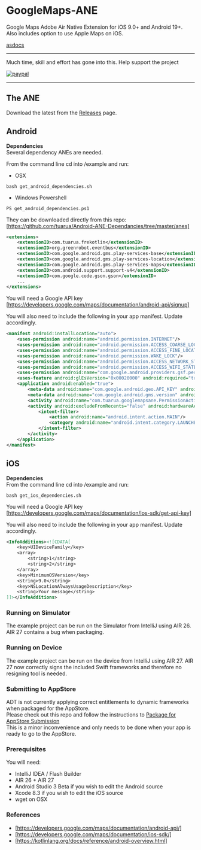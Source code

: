 # GoogleMaps-ANE

Google Maps Adobe Air Native Extension for iOS 9.0+ and Android 19+. Also includes option to use Apple Maps on iOS.   

[asdocs](https://tuarua.github.io/asdocs/googlemapsane/)   

-------------

Much time, skill and effort has gone into this. Help support the project

[![paypal](https://www.paypalobjects.com/en_US/i/btn/btn_donateCC_LG.gif)](https://www.paypal.com/cgi-bin/webscr?cmd=_s-xclick&hosted_button_id=5UR2T52J633RC)

-------------
 
## The ANE
 
Download the latest from the [Releases](https://github.com/tuarua/Google-Maps-ANE/releases) page.

 
## Android
 
**Dependencies**  
Several dependency ANEs are needed.

From the command line cd into /example and run:
 - OSX
````shell
bash get_android_dependencies.sh
`````
 - Windows Powershell
````shell
PS get_android_dependencies.ps1
`````

They can be downloaded directly from this repo:  
[https://github.com/tuarua/Android-ANE-Dependancies/tree/master/anes]
 
````xml
<extensions>
    <extensionID>com.tuarua.frekotlin</extensionID>
    <extensionID>org.greenrobot.eventbus</extensionID>
    <extensionID>com.google.android.gms.play-services-base</extensionID>
    <extensionID>com.google.android.gms.play-services-location</extensionID>
    <extensionID>com.google.android.gms.play-services-maps</extensionID>
    <extensionID>com.android.support.support-v4</extensionID>
    <extensionID>com.google.code.gson.gson</extensionID>
    ...
</extensions>
`````

You will need a Google API key   
[https://developers.google.com/maps/documentation/android-api/signup]

You will also need to include the following in your app manifest. Update accordingly.

````xml
<manifest android:installLocation="auto">
    <uses-permission android:name="android.permission.INTERNET"/>
    <uses-permission android:name="android.permission.ACCESS_COARSE_LOCATION"/>
    <uses-permission android:name="android.permission.ACCESS_FINE_LOCATION"/>
    <uses-permission android:name="android.permission.WAKE_LOCK"/>
    <uses-permission android:name="android.permission.ACCESS_NETWORK_STATE"/>
    <uses-permission android:name="android.permission.ACCESS_WIFI_STATE"/>
    <uses-permission android:name="com.google.android.providers.gsf.permission.READ_GSERVICES"/>
    <uses-feature android:glEsVersion="0x00020000" android:required="true"/>
    <application android:enabled="true">
        <meta-data android:name="com.google.android.geo.API_KEY" android:value="[Your API_KEY]"/>
        <meta-data android:name="com.google.android.gms.version" android:value="@integer/google_play_services_version" />
        <activity android:name="com.tuarua.googlemapsane.PermissionActivity" android:theme="@android:style/Theme.Translucent.NoTitleBar.Fullscreen" />
        <activity android:excludeFromRecents="false" android:hardwareAccelerated="true">
            <intent-filter>
                <action android:name="android.intent.action.MAIN"/>
                <category android:name="android.intent.category.LAUNCHER"/>
            </intent-filter>
        </activity>
    </application>
</manifest>
`````
## iOS

**Dependencies**   
From the command line cd into /example and run:
````shell
bash get_ios_dependencies.sh
`````

You will need a Google API key   
[https://developers.google.com/maps/documentation/ios-sdk/get-api-key]

You will also need to include the following in your app manifest. Update accordingly.
````xml
<InfoAdditions><![CDATA[            
    <key>UIDeviceFamily</key>
    <array>
        <string>1</string>
        <string>2</string>
    </array>
    <key>MinimumOSVersion</key>
    <string>9.0</string>
    <key>NSLocationAlwaysUsageDescription</key>
    <string>Your message</string>
]]></InfoAdditions>
`````

### Running on Simulator

The example project can be run on the Simulator from IntelliJ using AIR 26. AIR 27 contains a bug when packaging.

### Running on Device

The example project can be run on the device from IntelliJ using AIR 27.
AIR 27 now correctly signs the included Swift frameworks and therefore no resigning tool is needed.

### Submitting to AppStore
ADT is not currently applying correct entitlements to dynamic frameworks when packaged for the AppStore.  
Please check out this repo and follow the instructions to [Package for AppStore Submission](https://github.com/tuarua/Adobe-AIR-Project-AppStore-Preparation)   
This is a minor inconvenience and only needs to be done when your app is ready to go to the AppStore.

### Prerequisites

You will need:

- IntelliJ IDEA / Flash Builder
- AIR 26 + AIR 27
- Android Studio 3 Beta if you wish to edit the Android source
- Xcode 8.3 if you wish to edit the iOS source
- wget on OSX

### References
* [https://developers.google.com/maps/documentation/android-api/]
* [https://developers.google.com/maps/documentation/ios-sdk/]
* [https://kotlinlang.org/docs/reference/android-overview.html] 
